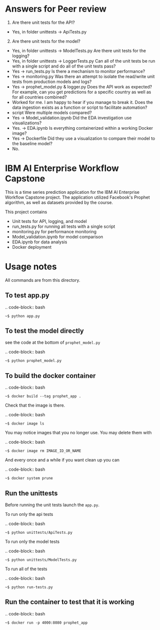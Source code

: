 # Answers for Peer review
1. Are there unit tests for the API?
* Yes, in folder unittests -> ApiTests.py
2. Are there unit tests for the model?
* Yes, in folder unittests -> ModelTests.py
Are there unit tests for the logging?
* Yes, in folder unittests -> LoggerTests.py
Can all of the unit tests be run with a single script and do all of the unit tests pass?
* Yes -> run_tests.py
Is there a mechanism to monitor performance?
* Yes -> monitoring.py
Was there an attempt to isolate the read/write unit tests from production models and logs?
* Yes -> prophet_model.py & logger.py
Does the API work as expected? For example, can you get predictions for a specific country as well as for all countries combined?
* Worked for me. I am happy to hear if you manage to break it.
Does the data ingestion exists as a function or script to facilitate automation?
* script
Were multiple models compared?
* Yes -> Model_validation.ipynb
Did the EDA investigation use visualizations?
* Yes. -> EDA.ipynb
Is everything containerized within a working Docker image?
* Yes -> Dockerfile
Did they use a visualization to compare their model to the baseline model?
* No.

# IBM AI Enterprise Workflow Capstone
This is a time series prediction application for the IBM AI Enterprise Workflow Capstone project. 
The application utilized Facebook's Prophet algorithm, as well as datasets provided by the course.

This project contains 
* Unit tests for API, logging, and model
* run_tests.py for running all tests with a single script
* monitoring.py for performance monitoring
* Model_validation.ipynb for model comparison
* EDA.ipynb for data analysis
* Docker deployment

Usage notes
===============

All commands are from this directory.

To test app.py
---------------------

.. code-block:: bash

    ~$ python app.py
    
To test the model directly
----------------------------

see the code at the bottom of `prophet_model.py`

.. code-block:: bash

    ~$ python prophet_model.py

To build the docker container
--------------------------------

.. code-block:: bash

    ~$ docker build --tag prophet_app .

Check that the image is there.

.. code-block:: bash

    ~$ docker image ls
    
You may notice images that you no longer use. You may delete them with

.. code-block:: bash

    ~$ docker image rm IMAGE_ID_OR_NAME

And every once and a while if you want clean up you can

.. code-block:: bash

    ~$ docker system prune


Run the unittests
-------------------

Before running the unit tests launch the `app.py`.

To run only the api tests

.. code-block:: bash

    ~$ python unittests/ApiTests.py

To run only the model tests

.. code-block:: bash

    ~$ python unittests/ModelTests.py


To run all of the tests

.. code-block:: bash

    ~$ python run-tests.py

Run the container to test that it is working
----------------------------------------------    

.. code-block:: bash

    ~$ docker run -p 4000:8080 prophet_app


